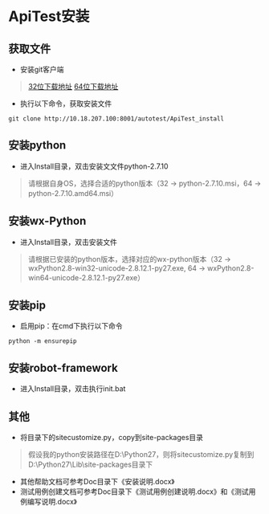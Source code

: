 # ApiTest安装

## 获取文件

- 安装git客户端

> [32位下载地址](http://10.18.207.100/soft/Git-2.8.1-32-bit.exe)
> [64位下载地址](http://10.18.207.100/soft/Git-2.8.1-64-bit.exe)

- 执行以下命令，获取安装文件

```
git clone http://10.18.207.100:8001/autotest/ApiTest_install
```

## 安装python

- 进入Install目录，双击安装文文件python-2.7.10

> 请根据自身OS，选择合适的python版本（32 -> python-2.7.10.msi，64 -> python-2.7.10.amd64.msi）

## 安装wx-Python

- 进入Install目录，双击安装文件

> 请根据已安装的python版本，选择对应的wx-python版本（32 -> wxPython2.8-win32-unicode-2.8.12.1-py27.exe, 64 -> wxPython2.8-win64-unicode-2.8.12.1-py27.exe）

## 安装pip

- 启用pip：在cmd下执行以下命令

```
python -m ensurepip
```

## 安装robot-framework

- 进入Install目录，双击执行init.bat

## 其他

- 将目录下的sitecustomize.py，copy到site-packages目录

> 假设我的python安装路径在D:\Python27，则将sitecustomize.py复制到D:\Python27\Lib\site-packages目录下

- 其他帮助文档可参考Doc目录下《安装说明.docx》
- 测试用例创建文档可参考Doc目录下《测试用例创建说明.docx》和《测试用例编写说明.docx》